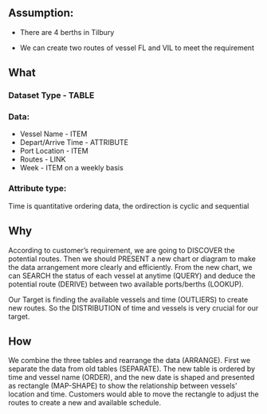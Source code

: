 ## Assumption:

* There are 4 berths in Tilbury

* We can create two routes of vessel FL and VIL to meet the requirement

## What

### Dataset Type - TABLE

### Data:
	
* Vessel Name - ITEM
* Depart/Arrive Time - ATTRIBUTE
* Port Location - ITEM
* Routes - LINK
* Week - ITEM on a weekly basis

### Attribute type:
	
Time is quantitative ordering data, the ordirection is cyclic and sequential

## Why

According to customer’s requirement, we are going to DISCOVER the potential routes. Then we should PRESENT a new chart or diagram to make the data arrangement more clearly and efficiently. From the new chart, we can SEARCH the status of each vessel at anytime (QUERY) and deduce the potential route (DERIVE) between two available ports/berths (LOOKUP).

Our Target is finding the available vessels and time (OUTLIERS) to create new routes. So the DISTRIBUTION of time and vessels is very crucial for our target.

## How

We combine the three tables and rearrange the data (ARRANGE). First we separate the data from old tables (SEPARATE). The new table is ordered by time and vessel name (ORDER), and the new date is shaped and presented as rectangle (MAP-SHAPE) to show the relationship between vessels’ location and time. Customers would able to move the rectangle to adjust the routes to create a new and available schedule.

